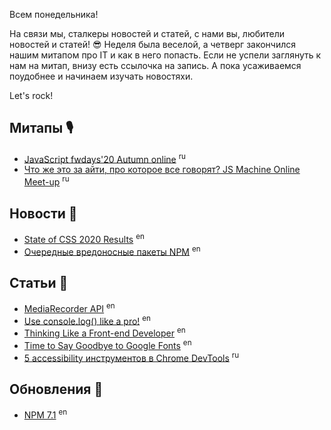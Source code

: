 Всем понедельника!

На связи мы, сталкеры новостей и статей, с нами вы, любители новостей и статей! 😎
Неделя была веселой, а четверг закончился нашим митапом про IT и как в него попасть. Если не успели заглянуть к нам на митап, внизу есть ссылочка на запись. А пока усаживаемся поудобнее и начинаем изучать новостяхи.

Let's rock!

## Митапы 🎙

- [JavaScript fwdays'20 Autumn online](https://www.youtube.com/watch?v=hExS0b_4XfM&list=PLPcgQFk9n9y8WQ3dEeBByarIVaoaZm03W) <sup>ru</sup>
- [Что же это за айти, про которое все говорят? JS Machine Online Meet-up](https://youtu.be/t0HWIHJKfic) <sup>ru</sup>

## Новости 📰

- [State of CSS 2020 Results](https://2020.stateofcss.com/en-US/) <sup>en</sup>
- [Очередные вредоносные пакеты NPM](https://blog.sonatype.com/bladabindi-njrat-rat-in-jdb.js-npm-malware) <sup>en</sup>

## Статьи 📝

- [MediaRecorder API](https://webkit.org/blog/11353/mediarecorder-api/) <sup>en</sup>
- [Use console.log() like a pro!](https://denic.hashnode.dev/use-consolelog-like-a-pro) <sup>en</sup>
- [Thinking Like a Front-end Developer](https://ishadeed.com/article/thinking-like-a-front-end-developer/) <sup>en</sup>
- [Time to Say Goodbye to Google Fonts](https://wicki.io/posts/2020-11-goodbye-google-fonts/) <sup>en</sup>
- [5 accessibility инструментов в Chrome DevTools](https://habr.com/ru/post/530404/) <sup>ru</sup>

## Обновления 🚀

- [NPM 7.1](https://blog.npmjs.org/post/636604708661886976/release-v710) <sup>en<sup>
